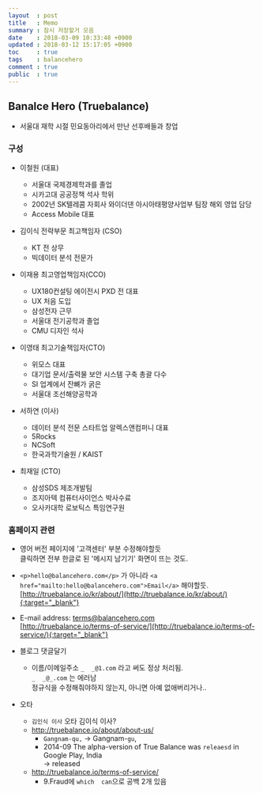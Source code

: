```yaml
---
layout  : post
title   : Memo
summary : 잠시 저장할거 모음
date    : 2018-03-09 10:33:48 +0900
updated : 2018-03-12 15:17:05 +0900
toc     : true
tags	: balancehero
comment : true
public  : true
---
```


## Banalce Hero (Truebalance)
* 서울대 재학 시절 민요동아리에서 만난 선후배들과 창업

### 구성
* 이철원 (대표)
  * 서울대 국제경제학과를 졸업
  * 시카고대 공공정책 석사 학위
  * 2002년 SK텔레콤 자회사 와이더댄 아시아태평양사업부 팀장 해외 영업 담당
  * Access Mobile 대표

* 김이식 전략부문 최고책임자 (CSO)
  * KT 전 상무
  * 빅데이터 분석 전문가

* 이재용 최고영업책임자(CCO)
  * UX180컨설팅 에이전시 PXD 전 대표
  * UX 처음 도입
  * 삼성전자 근무
  * 서울대 전기공학과 졸업
  * CMU 디자인 석사

* 이영태 최고기술책임자(CTO)
  * 위모스 대표
  * 대기업 문서/출력물 보안 시스템 구축 총괄 다수
  * SI 업계에서 잔뼈가 굵은
  * 서울대 조선해양공학과

* 서하연 (이사)
  * 데이터 분석 전문 스타트업 알렉스앤컴퍼니 대표
  * 5Rocks
  * NCSoft
  * 한국과학기술원 / KAIST

* 최재일 (CTO)
  * 삼성SDS 제조개발팀
  * 조지아텍 컴퓨터사이언스 박사수료
  * 오사카대학 로보틱스 특임연구원

### 홈페이지 관련
* 영어 버전 페이지에 '고객센터' 부분 수정해야할듯 <br />
  클릭하면 전부 한글로 된 '메시지 남기기' 화면이 뜨는 것도.
* `<p>hello@balancehero.com</p>` 가 아니라 `<a href="mailto:hello@balancehero.com">Email</a>` 해야할듯. <br />
  [http://truebalance.io/kr/about/](http://truebalance.io/kr/about/){:target="_blank"}
* E-mail address: terms@balancehero.com <br />
  [http://truebalance.io/terms-of-service/](http://truebalance.io/terms-of-service/){:target="_blank"}

* 블로그 댓글달기 
  * 이름/이메일주소
	`_  _@1.com` 라고 써도 정상 처리됨. <br />
	`_  _@_.com` 는 에러남 <br />
	정규식을 수정해줘야하지 않는지, 아니면 아예 없애버리거나.. <br />

* 오타
  * `김인식 이사` 오타 김이식 이사?
  * http://truebalance.io/about/about-us/
    * `Gangnam-qu,` -> Gangnam-`gu`,
    * 2014-09 The alpha-version of True Balance was `releaesd` in Google Play, India  <br />
      -> released
  * http://truebalance.io/terms-of-service/
    * 9.Fraud에 `which  can`으로 공백 2개 있음
